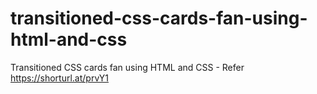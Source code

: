 # transitioned-css-cards-fan-using-html-and-css
Transitioned CSS cards fan using HTML and CSS - Refer https://shorturl.at/prvY1
